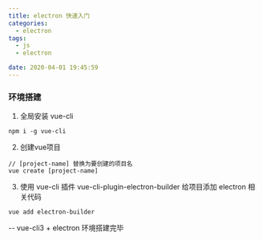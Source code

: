 ```yaml
---
title: electron 快速入门
categories: 
  - electron
tags: 
  - js
  - electron

date: 2020-04-01 19:45:59
---
```


### 环境搭建

1. 全局安装 vue-cli
```
npm i -g vue-cli
```

2. 创建vue项目
```
// [project-name] 替换为要创建的项目名
vue create [project-name]
```

3. 使用 vue-cli 插件 vue-cli-plugin-electron-builder 给项目添加 electron 相关代码
```
vue add electron-builder
```

-- vue-cli3 + electron 环境搭建完毕
